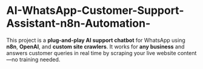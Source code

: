 # AI-WhatsApp-Customer-Support-Assistant-n8n-Automation-
This project is a **plug-and-play AI support chatbot** for WhatsApp using **n8n**, **OpenAI**, and **custom site crawlers**. It works for **any business** and answers customer queries in real time by scraping your live website content—no training needed.
